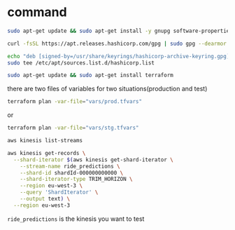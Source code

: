# command
```bash
sudo apt-get update && sudo apt-get install -y gnupg software-properties-common curl
```

```bash
curl -fsSL https://apt.releases.hashicorp.com/gpg | sudo gpg --dearmor -o /usr/share/keyrings/hashicorp-archive-keyring.gpg

```
```bash
echo "deb [signed-by=/usr/share/keyrings/hashicorp-archive-keyring.gpg] https://apt.releases.hashicorp.com $(lsb_release -cs) main" | \
sudo tee /etc/apt/sources.list.d/hashicorp.list
```

```bash
sudo apt-get update && sudo apt-get install terraform

```

there are two files of variables for two situations(production and test)
```bash
terraform plan -var-file="vars/prod.tfvars" 
```
or

```bash
terraform plan -var-file="vars/stg.tfvars"
```

```bash
aws kinesis list-streams
```

```bash
aws kinesis get-records \
  --shard-iterator $(aws kinesis get-shard-iterator \
    --stream-name ride_predictions \
    --shard-id shardId-000000000000 \
    --shard-iterator-type TRIM_HORIZON \
    --region eu-west-3 \
    --query 'ShardIterator' \
    --output text) \
  --region eu-west-3
```

`ride_predictions` is the kinesis you want to test
